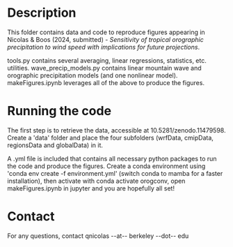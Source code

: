 # Description
This folder contains data and code to reproduce figures appearing in Nicolas & Boos (2024, submitted) - *Sensitivity of tropical orographic precipitation to wind speed with implications for future projections*. 

tools.py contains several averaging, linear regressions, statistics, etc. utilities.
wave_precip_models.py contains linear mountain wave and orographic precipitation models (and one nonlinear model).
makeFigures.ipynb leverages all of the above to produce the figures.

# Running the code
The first step is to retrieve the data, accessible at 10.5281/zenodo.11479598. Create a 'data' folder and place the four subfolders (wrfData, cmipData, regionsData and globalData) in it.

A .yml file is included that contains all necessary python packages to run the code and produce the figures. Create a conda environment using 'conda env create -f environment.yml' (switch conda to mamba for a faster installation), then activate with conda activate orogconv, open makeFigures.ipynb in jupyter and you are hopefully all set!

# Contact
For any questions, contact qnicolas --at-- berkeley --dot-- edu